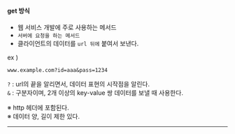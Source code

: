﻿#### get 방식
* 웹 서비스 개발에 주로 사용하는 메서드
* `서버에 요청을 하는 메서드`
* 클라이언트의 데이터를 `url 뒤에` 붙여서 보낸다.

ex )
```
www.example.com?id=aaa&pass=1234
```

`?` : url의 끝을 알리면서, 데이터 표현의 시작점을 알린다.  
`&` : 구분자이며, 2개 이상의 key-value 쌍 데이터를 보낼 때 사용한다.  

※ http 헤더에 포함된다.  
※ 데이터 양, 길이 제한 있다.  

--------------------------

